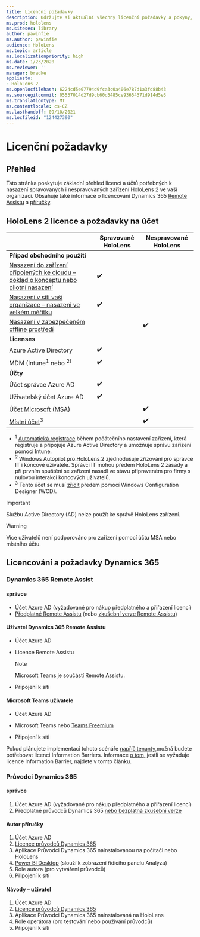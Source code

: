 ```yaml
---
title: Licenční požadavky
description: Udržujte si aktuální všechny licenční požadavky a pokyny, které potřebujete pro správu mobilních zařízení, HoloLens a Remote Assist.
ms.prod: hololens
ms.sitesec: library
author: pawinfie
ms.author: pawinfie
audience: HoloLens
ms.topic: article
ms.localizationpriority: high
ms.date: 1/23/2020
ms.reviewer: ''
manager: bradke
appliesto:
- HoloLens 2
ms.openlocfilehash: 6224cd5e07794d9fca3c0a406e787d1a3fd88b43
ms.sourcegitcommit: 05537014d27d9cb60d5485ce93654371d914d5e3
ms.translationtype: MT
ms.contentlocale: cs-CZ
ms.lasthandoff: 09/10/2021
ms.locfileid: "124427390"
---
```

# <a name="license-requirements"></a>Licenční požadavky

## <a name="overview"></a>Přehled
Tato stránka poskytuje základní přehled licencí a účtů potřebných k nasazení spravovaných i nespravovaných zařízení HoloLens 2 ve vaší organizaci. Obsahuje také informace o licencování Dynamics 365 [Remote Assistu](#dynamics-365-remote-assist) a [příručky](#dynamics-365-guides).

## <a name="hololens-2-license-and-account-requirements"></a>HoloLens 2 licence a požadavky na účet

 
|       &nbsp;      | Spravované HoloLens | Nespravované HoloLens |
|-------------------|-----------------|---------------------|
| **Případ obchodního použití** | | |
| [Nasazení do zařízení připojených ke cloudu – doklad o konceptu nebo pilotní nasazení](hololens-requirements.md#scenario-a-deploy-to-cloud-connected-devices)  | ✔️| |
| [Nasazení v síti vaší organizace – nasazení ve velkém měřítku](hololens-requirements.md#scenario-b-deploy-inside-your-organizations-network) | ✔️| |
| [Nasazení v zabezpečeném offline prostředí](hololens-requirements.md#scenario-c-deploy-in-secure-offline-environment) | | ✔️ |
| **Licenses** | | |
| Azure Active Directory | ✔️ | |
| MDM (Intune<sup>1</sup> nebo <sup>2)</sup> | ✔️  | |
| **Účty** |  | |
| Účet správce Azure AD | ✔️ |  |
| Uživatelský účet Azure AD | ✔️ | |
| [Účet Microsoft (MSA)](/windows/security/identity-protection/access-control/microsoft-accounts)| | ✔️ |
| [Místní účet](/windows/security/identity-protection/access-control/local-accounts)<sup>3</sup> | | ✔️ |
- <sup>1</sup> [Automatická registrace](/mem/intune/enrollment/windows-enroll#enable-windows-10-automatic-enrollment) během počátečního nastavení zařízení, která registruje a připojuje Azure Active Directory a umožňuje správu zařízení pomocí Intune.
- <sup>2</sup> [Windows Autopilot pro HoloLens 2](hololens2-autopilot.md) zjednodušuje zřizování pro správce IT i koncové uživatele. Správci IT mohou předem HoloLens 2 zásady a při prvním spuštění se zařízení nasadí ve stavu připraveném pro firmy s nulovou interakcí koncových uživatelů.
- <sup>3</sup> Tento účet se musí [zřídit](hololens-provisioning.md#provisioning-package-hololens-wizard) předem pomocí Windows Configuration Designer (WCD).

> [!IMPORTANT]
> Službu Active Directory (AD) nelze použít ke správě HoloLens zařízení.
 
> [!WARNING]
> Více uživatelů není podporováno pro zařízení pomocí účtu MSA nebo místního účtu.

## <a name="dynamics-365-licensing-and-requirements"></a>Licencování a požadavky Dynamics 365

### <a name="dynamics-365-remote-assist"></a>Dynamics 365 Remote Assist 

#### <a name="admin"></a>správce

- Účet Azure AD (vyžadované pro nákup předplatného a přiřazení licencí)
- [Předplatné Remote Assistu](/dynamics365/mixed-reality/remote-assist/buy-and-deploy-remote-assist) (nebo [zkušební verze Remote Assistu)](/dynamics365/mixed-reality/remote-assist/try-remote-assist)
    
#### <a name="dynamics-365-remote-assist-user"></a>Uživatel Dynamics 365 Remote Assistu

- Účet Azure AD

- Licence Remote Assistu 

  > [!NOTE]
  > Microsoft Teams je součástí Remote Assistu.

- Připojení k síti

#### <a name="microsoft-teams-user"></a>Microsoft Teams uživatele

- Účet Azure AD

- Microsoft Teams nebo [Teams Freemium](https://products.office.com/microsoft-teams/free)

- Připojení k síti

Pokud plánujete implementaci tohoto scénáře [napříč tenanty,](/dynamics365/mixed-reality/remote-assist/cross-tenant-overview#scenario-2-leasing-services-to-other-tenants)možná budete potřebovat licenci Information Barriers. Informace [o tom,](/dynamics365/mixed-reality/remote-assist/cross-tenant-licensing-implementation#step-1-determine-if-information-barriers-are-necessary) jestli se vyžaduje licence Information Barrier, najdete v tomto článku.

### <a name="dynamics-365-guides"></a>Průvodci Dynamics 365 

#### <a name="admin"></a>správce

1. Účet Azure AD (vyžadované pro nákup předplatného a přiřazení licencí)
2. Předplatné průvodců Dynamics 365 [nebo bezplatná zkušební verze](/dynamics365/mixed-reality/guides/setup-step-one)

#### <a name="guides-author"></a>Autor příručky

1. Účet Azure AD
1. [Licence průvodců Dynamics 365](/dynamics365/mixed-reality/guides/requirements)
1. Aplikace Průvodci Dynamics 365 nainstalovanou na počítači nebo HoloLens
1. [Power BI Desktop](https://powerbi.microsoft.com/desktop/) (slouží k zobrazení řídicího panelu Analýza)
1. Role autora (pro vytváření průvodců)
1. Připojení k síti

#### <a name="guides-user"></a>Návody – uživatel

1. Účet Azure AD
1. [Licence průvodců Dynamics 365](/dynamics365/mixed-reality/guides/requirements)
1. Aplikace Průvodci Dynamics 365 nainstalovaná na HoloLens
1. Role operátora (pro testování nebo používání průvodců)
1. Připojení k síti
